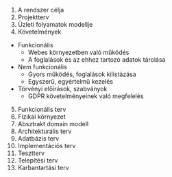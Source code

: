 1. A rendszer célja
2. Projektterv
3. Üzleti folyamatok modellje
4. Követelmények
 - Funkcionális
	- Webes környezetben való működés
	- A foglalások és az ehhez tartozó adatok tárolása
 - Nem funkcionális
	- Gyors működés, foglalások kilistázása
	- Egyszerű, egyértelmű kezelés
 - Törvényi előírások, szabványok
	- GDPR követelményeinek való megfelelés
5. Funkcionális terv
6. Fizikai környezet
7. Absztrakt domain modell
8. Architekturális terv
9. Adatbázis terv
10. Implementációs terv
11. Tesztterv
12. Telepítési terv
13. Karbantartási terv